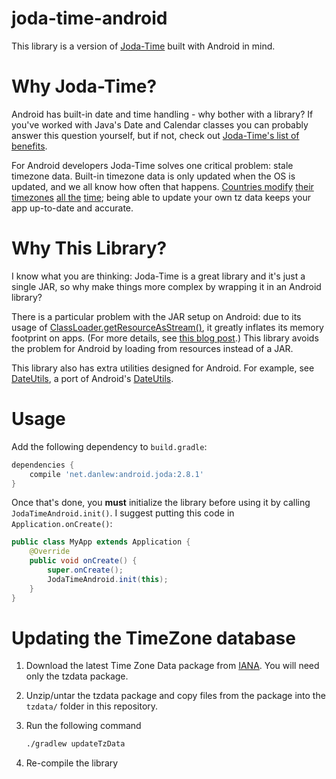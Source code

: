 joda-time-android
=================

This library is a version of [Joda-Time](https://github.com/JodaOrg/joda-time) built with Android in mind.

Why Joda-Time?
==============

Android has built-in date and time handling - why bother with a library?  If you've worked with Java's Date and Calendar classes you can probably answer this question yourself, but if not, check out [Joda-Time's list of benefits](http://www.joda.org/joda-time/#Why_Joda-Time).

For Android developers Joda-Time solves one critical problem: stale timezone data.  Built-in timezone data is only updated when the OS is updated, and we all know how often that happens.  [Countries modify](http://www.bbc.co.uk/news/world-europe-15512177) [their timezones](http://www.heraldsun.com.au/news/breaking-news/samoa-to-move-the-international-dateline/story-e6frf7jx-1226051660380) [all the](http://www.indystar.com/apps/pbcs.dll/article?AID=/20070207/LOCAL190108/702070524/0/LOCAL) [time](http://uk.reuters.com/article/oilRpt/idUKBLA65048420070916); being able to update your own tz data keeps your app up-to-date and accurate.

Why This Library?
=================

I know what you are thinking: Joda-Time is a great library and it's just a single JAR, so why make things more complex by wrapping it in an Android library?

There is a particular problem with the JAR setup on Android: due to its usage of [ClassLoader.getResourceAsStream()](http://developer.android.com/reference/java/lang/ClassLoader.html#getResourceAsStream%28java.lang.String%29), it greatly inflates its memory footprint on apps.  (For more details, see [this blog post](http://blog.danlew.net/2013/08/20/joda_time_s_memory_issue_in_android/).)  This library avoids the problem for Android by loading from resources instead of a JAR.

This library also has extra utilities designed for Android.  For example, see [DateUtils](library/src/net/danlew/android/joda/DateUtils.java), a port of Android's [DateUtils](http://developer.android.com/reference/android/text/format/DateUtils.html).

Usage
=====

Add the following dependency to `build.gradle`:

```groovy
dependencies {
    compile 'net.danlew:android.joda:2.8.1'
}
```

Once that's done, you **must** initialize the library before using it by calling `JodaTimeAndroid.init()`. I suggest putting this code in `Application.onCreate()`:

```java
public class MyApp extends Application {
    @Override
    public void onCreate() {
        super.onCreate();
        JodaTimeAndroid.init(this);
    }
}
```

Updating the TimeZone database
==============================

1. Download the latest Time Zone Data package from [IANA](http://www.iana.org/time-zones).  You will need only the tzdata package.
2. Unzip/untar the tzdata package and copy files from the package into the `tzdata/` folder in this repository.
3. Run the following command

    ```bash
    ./gradlew updateTzData
    ```

4. Re-compile the library
